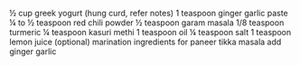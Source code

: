½ cup greek yogurt (hung curd, refer notes)
1 teaspoon ginger garlic paste
¼ to ½ teaspoon red chili powder
½ teaspoon garam masala
1/8 teaspoon turmeric
¼ teaspoon kasuri methi
1 teaspoon oil
¼ teaspoon salt
1 teaspoon lemon juice (optional)
marination ingredients for paneer tikka masala
add ginger garlic